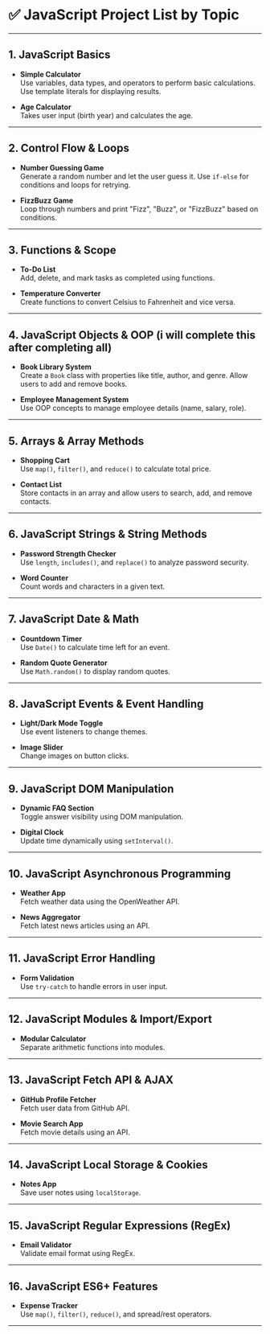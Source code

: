 # ✅ JavaScript Project List by Topic

---

## 1. JavaScript Basics

- **Simple Calculator**  
  Use variables, data types, and operators to perform basic calculations. Use template literals for displaying results.

- **Age Calculator**  
  Takes user input (birth year) and calculates the age.

---

## 2. Control Flow & Loops

- **Number Guessing Game**  
  Generate a random number and let the user guess it. Use `if-else` for conditions and loops for retrying.

- **FizzBuzz Game**  
  Loop through numbers and print "Fizz", "Buzz", or "FizzBuzz" based on conditions.

---

## 3. Functions & Scope

- **To-Do List**  
  Add, delete, and mark tasks as completed using functions.

- **Temperature Converter**  
  Create functions to convert Celsius to Fahrenheit and vice versa.

---

## 4. JavaScript Objects & OOP (i will complete this after completing all)

- **Book Library System**  
  Create a `Book` class with properties like title, author, and genre. Allow users to add and remove books.

- **Employee Management System**  
  Use OOP concepts to manage employee details (name, salary, role).

---

## 5. Arrays & Array Methods

- **Shopping Cart**  
  Use `map()`, `filter()`, and `reduce()` to calculate total price.

- **Contact List**  
  Store contacts in an array and allow users to search, add, and remove contacts.
---

## 6. JavaScript Strings & String Methods

- **Password Strength Checker**  
  Use `length`, `includes()`, and `replace()` to analyze password security.

- **Word Counter**  
  Count words and characters in a given text.

---

## 7. JavaScript Date & Math

- **Countdown Timer**  
  Use `Date()` to calculate time left for an event.

- **Random Quote Generator**  
  Use `Math.random()` to display random quotes.

---

## 8. JavaScript Events & Event Handling

- **Light/Dark Mode Toggle**  
  Use event listeners to change themes.

- **Image Slider**  
  Change images on button clicks.

---

## 9. JavaScript DOM Manipulation

- **Dynamic FAQ Section**  
  Toggle answer visibility using DOM manipulation.

- **Digital Clock**  
  Update time dynamically using `setInterval()`.

---

## 10. JavaScript Asynchronous Programming

- **Weather App**  
  Fetch weather data using the OpenWeather API.

- **News Aggregator**  
  Fetch latest news articles using an API.

---

## 11. JavaScript Error Handling

- **Form Validation**  
  Use `try-catch` to handle errors in user input.

---

## 12. JavaScript Modules & Import/Export

- **Modular Calculator**  
  Separate arithmetic functions into modules.

---

## 13. JavaScript Fetch API & AJAX

- **GitHub Profile Fetcher**  
  Fetch user data from GitHub API.

- **Movie Search App**  
  Fetch movie details using an API.

---

## 14. JavaScript Local Storage & Cookies

- **Notes App**  
  Save user notes using `localStorage`.

---

## 15. JavaScript Regular Expressions (RegEx)

- **Email Validator**  
  Validate email format using RegEx.

---

## 16. JavaScript ES6+ Features

- **Expense Tracker**  
  Use `map()`, `filter()`, `reduce()`, and spread/rest operators.

---
